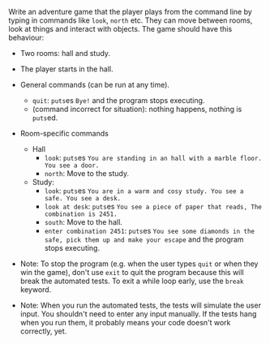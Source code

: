  Write an adventure game that the player plays from the command line
 by typing in commands like `look`, `north` etc.  They can move
 between rooms, look at things and interact with objects.  The game
 should have this behaviour:
 * Two rooms: hall and study.
 * The player starts in the hall.
 * General commands (can be run at any time).
   * `quit`: `puts`es `Bye!` and the program stops executing.
   * (command incorrect for situation): nothing happens, nothing is
                                        `puts`ed.
 * Room-specific commands
   * Hall
     * `look`: `puts`es `You are standing in an hall with a marble
               floor. You see a door.`
     * `north`: Move to the study.
   * Study:
     * `look`: `puts`es `You are in a warm and cosy study. You see a
               safe. You see a desk.`
     * `look at desk`: `puts`es `You see a piece of paper that reads,
                       The combination is 2451.`
     * `south`: Move to the hall.
     * `enter combination 2451`: `puts`es `You see some diamonds in
                                 the safe, pick them up and make your
                                 escape` and the program stops
                                 executing.

 * Note: To stop the program (e.g. when the user types `quit` or when
   they win the game), don't use `exit` to quit the program because
   this will break the automated tests.  To exit a while loop early,
   use the `break` keyword.

 * Note: When you run the automated tests, the tests will simulate
   the user input.  You shouldn't need to enter any input manually.
   If the tests hang when you run them, it probably means your code
   doesn't work correctly, yet.
